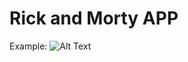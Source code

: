 # Rick and Morty APP 

Example:
![Alt Text](https://media.giphy.com/media/xZLpfNzWFQc2c0dOX6/giphy.gif)
